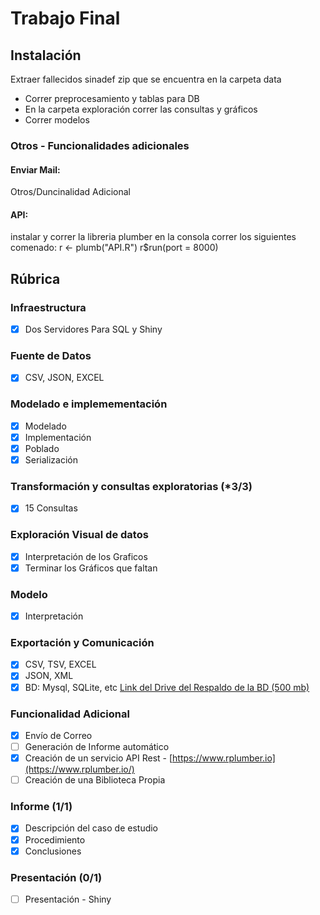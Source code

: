 # Trabajo Final
## Instalación
Extraer fallecidos sinadef zip que se encuentra en la carpeta data
- Correr preprocesamiento y tablas para DB
- En la carpeta exploración correr las consultas y gráficos
- Correr modelos


### Otros - Funcionalidades adicionales
#### Enviar Mail:
Otros/Duncinalidad Adicional


#### API:
instalar y correr la libreria plumber
en la consola correr los siguientes comenado:
r <- plumb("API.R")
r$run(port = 8000)

## Rúbrica
### Infraestructura 

- [x]  Dos Servidores Para SQL y Shiny

### Fuente de Datos 

- [x]  CSV, JSON, EXCEL

### Modelado e implemementación 

- [x]  Modelado
- [x]  Implementación
- [x]  Poblado
- [x]  Serialización

### Transformación y consultas exploratorias (*3/3)

- [x] 15 Consultas

### Exploración Visual de datos

- [x]  Interpretación de los Graficos
- [x]  Terminar los Gráficos que faltan

### Modelo 

- [x]   Interpretación

### Exportación y Comunicación 

- [x]  CSV, TSV, EXCEL
- [x]  JSON, XML
- [x]  BD: Mysql, SQLite, etc [Link del Drive del Respaldo de la BD (500 mb)](https://drive.google.com/drive/folders/1JuOrKnyeDiOKUp4wlFTSaNzE2xTSrRKG?usp=sharing)

### Funcionalidad Adicional 

- [x]  Envío de Correo
- [ ]  Generación de Informe automático
- [x]  Creación de un servicio API Rest - [https://www.rplumber.io](https://www.rplumber.io/)
- [ ]  Creación de una Biblioteca Propia

### Informe (1/1)

- [x]  Descripción del caso de estudio
- [x]  Procedimiento
- [x]  Conclusiones

### Presentación (0/1)

- [ ]  Presentación - Shiny
